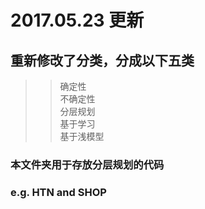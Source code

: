 # 2017.05.23 更新  
## 重新修改了分类，分成以下五类  
>> 确定性  
>> 不确定性  
>> 分层规划  
>> 基于学习  
>> 基于浅模型  


### 本文件夹用于存放分层规划的代码
### e.g. HTN and SHOP
